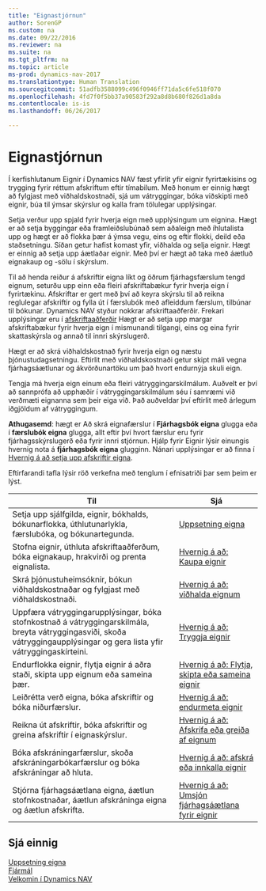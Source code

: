 ```yaml
---
title: "Eignastjórnun"
author: SorenGP
ms.custom: na
ms.date: 09/22/2016
ms.reviewer: na
ms.suite: na
ms.tgt_pltfrm: na
ms.topic: article
ms-prod: dynamics-nav-2017
ms.translationtype: Human Translation
ms.sourcegitcommit: 51adfb3588099c496f0946ff71da5c6fe518f070
ms.openlocfilehash: 4fd7f0f5bb37a90583f292a8d8b680f826d1a8da
ms.contentlocale: is-is
ms.lasthandoff: 06/26/2017

---
```


# <a name="manage-fixed-assets"></a>Eignastjórnun
Í kerfishlutanum Eignir í Dynamics NAV fæst yfirlit yfir eignir fyrirtækisins og trygging fyrir réttum afskriftum eftir tímabilum. Með honum er einnig hægt að fylgjast með viðhaldskostnaði, sjá um vátryggingar, bóka viðskipti með eignir, búa til ýmsar skýrslur og kalla fram tölulegar upplýsingar.

Setja verður upp spjald fyrir hverja eign með upplýsingum um eignina. Hægt er að setja byggingar eða framleiðslubúnað sem aðaleign með íhlutalista upp og hægt er að flokka þær á ýmsa vegu, eins og eftir flokki, deild eða staðsetningu. Síðan getur hafist komast yfir, viðhalda og selja eignir. Hægt er einnig að setja upp áætlaðar eignir. Með því er hægt að taka með áætluð eignakaup og -sölu í skýrslum.

Til að henda reiður á afskriftir eigna líkt og öðrum fjárhagsfærslum tengd eignum, seturðu upp einn eða fleiri afskriftabækur fyrir hverja eign í fyrirtækinu. Afskriftar er gert með því að keyra skýrslu til að reikna reglulegar afskriftir og fylla út í færslubók með afleiddum færslum, tilbúnar til bókunar. Dynamics NAV styður nokkrar afskriftaaðferðir. Frekari upplýsingar eru í [afskriftaaðferðir](fa-depreciation-methods.md) Hægt er að setja upp margar afskriftabækur fyrir hverja eign í mismunandi tilgangi, eins og eina fyrir skattaskýrsla og annað til innri skýrslugerð.

Hægt er að skrá viðhaldskostnað fyrir hverja eign og næstu þjónustudagsetningu. Eftirlit með viðhaldskostnaði getur skipt máli vegna fjárhagsáætlunar og ákvörðunartöku um það hvort endurnýja skuli eign.

Tengja má hverja eign einum eða fleiri vátryggingarskilmálum. Auðvelt er því að sannprófa að upphæðir í vátryggingarskilmálum séu í samræmi við verðmæti eignanna sem þeir eiga við. Það auðveldar því eftirlit með árlegum iðgjöldum af vátryggingum.

**Athugasemd**: hægt er Að skrá eignafærslur í **Fjárhagsbók eigna** glugga eða í **færslubók eigna** glugga, allt eftir því hvort færslur eru fyrir fjárhagsskýrslugerð eða fyrir innri stjórnun. Hjálp fyrir Eignir lýsir einungis hvernig nota á **fjárhagsbók eigna** glugginn. Nánari upplýsingar er að finna í [Hvernig á að setja upp afskriftir eigna](fa-how-setup-depreciation.md).

Eftirfarandi tafla lýsir röð verkefna með tenglum í efnisatriði þar sem þeim er lýst.

| Til | Sjá |
|----|-----|
|Setja upp sjálfgilda, eignir, bókhalds, bókunarflokka, úthlutunarlykla, færslubóka, og bókunartegunda.|[Uppsetning eigna](fa-setup.md)|
|Stofna eignir, úthluta afskriftaaðferðum, bóka eignakaup, hrakvirði og prenta eignalista.|[Hvernig á að: Kaupa eignir](fa-how-acquire.md)|
|Skrá þjónustuheimsóknir, bókun viðhaldskostnaðar og fylgjast með viðhaldskostnaði.|[Hvernig á að: viðhalda eignum](fa-how-maintain.md)|
|Uppfæra vátryggingarupplýsingar, bóka stofnkostnað á vátryggingarskilmála, breyta vátryggingasviði, skoða vátryggingaupplýsingar og gera lista yfir vátryggingaskírteini.|[Hvernig á að: Tryggja eignir](fa-how-insure.md)|
|Endurflokka eignir, flytja eignir á aðra staði, skipta upp eignum eða sameina þær.|[Hvernig á að: Flytja, skipta eða sameina eignir](fa-how-trans-split-combine.md)|
|Leiðrétta verð eigna, bóka afskriftir og bóka niðurfærslur.|[Hvernig á að: endurmeta eignir](fa-how-revalue.md)|
|Reikna út afskriftir, bóka afskriftir og greina afskriftir í eignaskýrslur.|[Hvernig á að: Afskrifa eða greiða af eignum](fa-how-depreciate-amortize.md)|
|Bóka afskráningarfærslur, skoða afskráningarbókarfærslur og bóka afskráningar að hluta.|[Hvernig á að: afskrá eða innkalla eignir](fa-how-dispose-retire.md)||
|Stjórna fjárhagsáætlana eigna, áætlun stofnkostnaðar, áætlun afskráninga eigna og áætlun afskrifta.|[Hvernig á að: Umsjón fjárhagsáætlana fyrir eignir](fa-how-manage-budgets.md)|

## <a name="see-also"></a>Sjá einnig
[Uppsetning eigna](fa-setup.md)  
[Fjármál](finance-setup.md)  
[Velkomin í Dynamics NAV](across-get-started.md)

